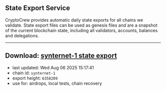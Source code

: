 ## State Export Service
CryptoCrew provides automatic daily state exports for all chains we validate. State export files can be used as genesis files and are a snapshot of the current blockchain state, including all validators, accounts, balances and delegations.

---
**Download: [synternet-1 state export](https://dl-eu2.ccvalidators.com/SERVICE/synternet/synternet-1_export_6358209.json)**
---

- last updated: Wed Aug 06 2025 15:17:41
- chain id: `synternet-1`
- export height: `6358209`
- use for: airdrops, local tests, chain recovery
